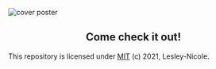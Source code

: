![cover poster](https://lesley-nicole.github.io/assets/images/portfoliowebsite.png)

<h2 align="center">Come check it out!</h2>

This repository is licensed under [MIT](../LICENSE) (c) 2021, Lesley-Nicole.
